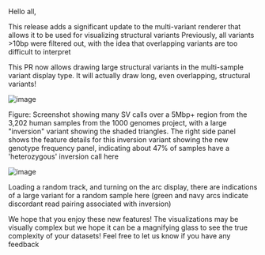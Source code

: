 Hello all,

This release adds a significant update to the multi-variant renderer that allows
it to be used for visualizing structural variants Previously, all variants >10bp
were filtered out, with the idea that overlapping variants are too difficult to
interpret

This PR now allows drawing large structural variants in the multi-sample variant
display type. It will actually draw long, even overlapping, structural variants!

![image](https://github.com/user-attachments/assets/80010297-fc5b-4575-8c71-54d038a81575)

Figure: Screenshot showing many SV calls over a 5Mbp+ region from the 3,202
human samples from the 1000 genomes project, with a large "inversion" variant
showing the shaded triangles. The right side panel shows the feature details for
this inversion variant showing the new genotype frequency panel, indicating
about 47% of samples have a 'heterozygous' inversion call here

![image](https://github.com/user-attachments/assets/cb9af89f-9877-4012-a588-1a306465d977)

Loading a random track, and turning on the arc display, there are indications of
a large variant for a random sample here (green and navy arcs indicate
discordant read pairing associated with inversion)

We hope that you enjoy these new features! The visualizations may be visually
complex but we hope it can be a magnifying glass to see the true complexity of
your datasets! Feel free to let us know if you have any feedback
